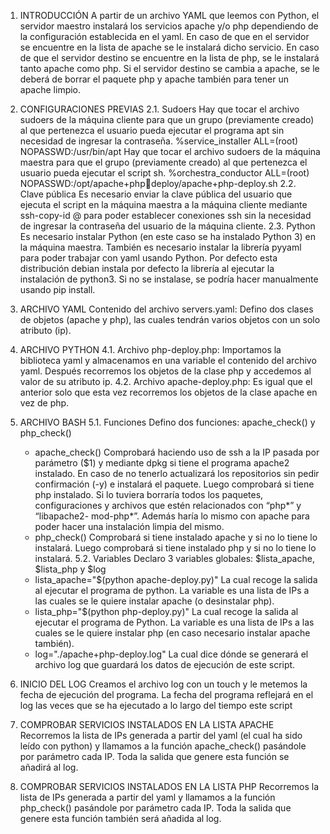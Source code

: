 1. INTRODUCCIÓN 
  A partir de un archivo YAML que leemos con Python, el servidor maestro instalará los 
  servicios apache y/o php dependiendo de la configuración establecida en el yaml.
  En caso de que en el servidor se encuentre en la lista de apache se le instalará dicho 
  servicio. En caso de que el servidor destino se encuentre en la lista de php, se le instalará 
  tanto apache como php.
  Si el servidor destino se cambia a apache, se le deberá de borrar el paquete php y apache 
  también para tener un apache limpio.

2. CONFIGURACIONES PREVIAS 
2.1. Sudoers 
     Hay que tocar el archivo sudoers de la máquina cliente para que un grupo (previamente 
     creado) al que pertenezca el usuario pueda ejecutar el programa apt sin necesidad de 
     ingresar la contraseña.
       %service_installer ALL=(root) NOPASSWD:/usr/bin/apt
     Hay que tocar el archivo sudoers de la máquina maestra para que el grupo (previamente 
     creado) al que pertenezca el usuario pueda ejecutar el script sh.
       %orchestra_conductor ALL=(root) NOPASSWD:/opt/apache+phpdeploy/apache+php-deploy.sh
2.2. Clave pública 
     Es necesario enviar la clave pública del usuario que ejecuta el script en la máquina 
     maestra a la máquina cliente mediante ssh-copy-id <usuario>@<ip> para poder 
     establecer conexiones ssh sin la necesidad de ingresar la contraseña del usuario de la 
     máquina cliente.
2.3. Python 
     Es necesario instalar Python (en este caso se ha instalado Python 3) en la máquina 
     maestra.
     También es necesario instalar la librería pyyaml para poder trabajar con yaml usando 
     Python. Por defecto esta distribución debian instala por defecto la librería al ejecutar la 
     instalación de python3. Si no se instalase, se podría hacer manualmente usando pip 
     install.

3. ARCHIVO YAML 
   Contenido del archivo servers.yaml:
   Defino dos clases de objetos (apache y php), las cuales tendrán varios objetos con un solo 
   atributo (ip).

4. ARCHIVO PYTHON 
4.1. Archivo php-deploy.php: 
     Importamos la biblioteca yaml y almacenamos en una variable el contenido del archivo 
     yaml. Después recorremos los objetos de la clase php y accedemos al valor de su 
     atributo ip.
4.2. Archivo apache-deploy.php: 
     Es igual que el anterior solo que esta vez recorremos los objetos de la clase apache en 
     vez de php.

5. ARCHIVO BASH 
5.1. Funciones 
     Defino dos funciones: apache_check() y php_check()
     - apache_check()
          Comprobará haciendo uso de ssh a la IP pasada por parámetro ($1) y mediante dpkg
          si tiene el programa apache2 instalado.
          En caso de no tenerlo actualizará los repositorios sin pedir confirmación (-y) e 
          instalará el paquete.
          Luego comprobará si tiene php instalado. Si lo tuviera borraría todos los paquetes, 
          configuraciones y archivos que estén relacionados con “php*” y “libapache2-
          mod-php*”. Además haría lo mismo con apache para poder hacer una instalación 
          limpia del mismo.
     - php_check()
          Comprobará si tiene instalado apache y si no lo tiene lo instalará. Luego comprobará 
          si tiene instalado php y si no lo tiene lo instalará.
5.2. Variables 
     Declaro 3 variables globales: $lista_apache, $lista_php y $log
     - lista_apache="$(python apache-deploy.py)"
          La cual recoge la salida al ejecutar el programa de python.
          La variable es una lista de IPs a las cuales se le quiere instalar apache (o desinstalar 
          php).
     - lista_php="$(python php-deploy.py)"
          La cual recoge la salida al ejecutar el programa de Python.
          La variable es una lista de IPs a las cuales se le quiere instalar php (en caso necesario 
          instalar apache también).
     - log="./apache+php-deploy.log"
          La cual dice dónde se generará el archivo log que guardará los datos de ejecución de 
          este script.
       
6. INICIO DEL LOG 
   Creamos el archivo log con un touch y le metemos la fecha de ejecución del programa.
   La fecha del programa reflejará en el log las veces que se ha ejecutado a lo largo del 
   tiempo este script

7. COMPROBAR SERVICIOS INSTALADOS EN LA LISTA APACHE 
   Recorremos la lista de IPs generada a partir del yaml (el cual ha sido leído con python) y 
  llamamos a la función apache_check() pasándole por parámetro cada IP.
  Toda la salida que genere esta función se añadirá al log.

8. COMPROBAR SERVICIOS INSTALADOS EN LA LISTA PHP 
   Recorremos la lista de IPs generada a partir del yaml y llamamos a la función 
   php_check() pasándole por parámetro cada IP.
   Toda la salida que genere esta función también será añadida al log.
